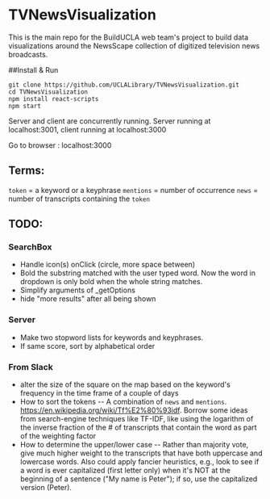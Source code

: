 # TVNewsVisualization
This is the main repo for the BuildUCLA web team's project to build data visualizations around the NewsScape collection of digitized television news broadcasts.

##Install & Run

```
git clone https://github.com/UCLALibrary/TVNewsVisualization.git
cd TVNewsVisualization
npm install react-scripts
npm start
```

Server and client are concurrently running. Server running at localhost:3001, client running at localhost:3000

Go to browser : localhost:3000

## Terms:
`token` = a keyword or a keyphrase
`mentions` = number of occurrence
`news` = number of transcripts containing the `token`

## TODO:

### SearchBox
- Handle icon(s) onClick (circle, more space between)
- Bold the substring matched with the user typed word. Now the word in dropdown is only bold when the whole string matches.
- Simplify arguments of _getOptions
- hide "more results" after all being shown

### Server
- Make two stopword lists for keywords and keyphrases.
- If same score, sort by alphabetical order

### From Slack
- alter the size of the square on the map based on the keyword's frequency in the time frame of a couple of days
- How to sort the tokens -- A combination of `news` and `mentions`. https://en.wikipedia.org/wiki/Tf%E2%80%93idf. Borrow some ideas from search-engine techniques like TF-IDF, like using the logarithm of the inverse fraction of the # of transcripts that contain the word as part of the weighting factor
- How to determine the upper/lower case -- Rather than majority vote, give much higher weight to the transcripts that have both uppercase and lowercase words. Also could apply fancier heuristics, e.g., look to see if a word is ever capitalized (first letter only) when it's NOT at the beginning of a sentence ("My name is Peter"); if so, use the capitalized version (Peter).